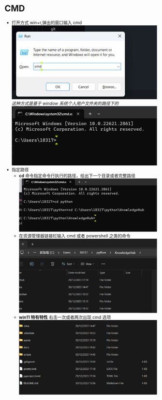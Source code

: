 # CMD

- 打开方式
  win+r,弹出的窗口输入 cmd ![](assets/Pasted_image_20231230150849.png)
  _这种方式是基于 window 系统个人用户文件夹的路径下的_ ![](assets/Pasted_image_20231230150953.png)
- 指定路径
  - __cd__ 命令指定命令行执行的路径，给出下一个目录或者完整路径![](assets/Pasted_image_20231230151305.png)
  - 在资源管理器链接栏输入 cmd 或者 powershell 之类的命令![](assets/cmd_cd.gif)
  - __win11 特有特性__ 右击一次或者两次出现 cmd 选项![](assets/cmd_cd_2.gif)
